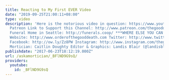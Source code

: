 ```yaml
---
title: Reacting to My First EVER Video
date: "2019-09-25T21:00:11+08:00"
type: video
description: 'Here is the notorious video in question: https://www.youtube.com/watch?v=JTCg6PGaOkM
  Patreon Link to Support this Channel: http://www.patreon.com/thegooddeath Co-Op
  Funeral Home in Seattle: http://funerals.coop/ ***WHERE ELSE YOU CAN FIND ME***
  Website: http://www.orderofthegooddeath.com Twitter: http://www.twitter.com/thegooddeath
  Facebook: http://ow.ly/Zz8PW Instagram: http://www.instagram.com/thegooddeath ***CREDITS***
  Mortician: Caitlin Doughty Editor & Graphics: Landis Blair (@landisblair)'
publishdate: "2017-06-23T18:12:19.000Z"
url: /askamortician/_BFlND9G9sQ/
providers:
  youtube:
    id: _BFlND9G9sQ
---
```

